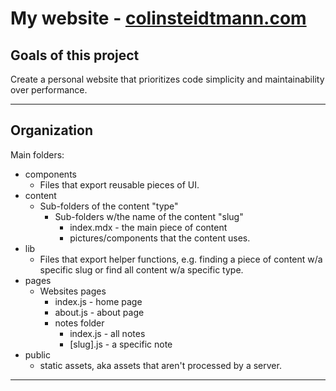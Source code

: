 # My website - [colinsteidtmann.com](https://www.colinsteidtmann.com/)

## Goals of this project

Create a personal website that prioritizes code simplicity and maintainability over performance.

---

## Organization

Main folders:

- components
  - Files that export reusable pieces of UI.
- content
  - Sub-folders of the content "type"
    - Sub-folders w/the name of the content "slug"
      - index.mdx - the main piece of content
      - pictures/components that the content uses.
- lib
  - Files that export helper functions, e.g. finding a piece of content w/a specific slug or find all content w/a specific type.
- pages
  - Websites pages
    - index.js - home page
    - about.js - about page
    - notes folder
      - index.js - all notes
      - [slug].js - a specific note
- public
  - static assets, aka assets that aren't processed by a server.

---
